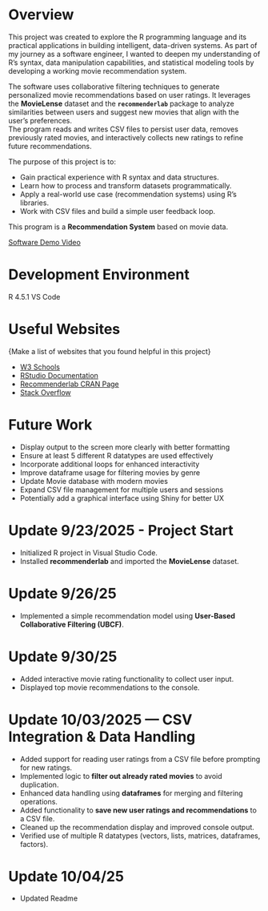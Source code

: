# Overview

This project was created to explore the R programming language and its practical applications in building intelligent, data-driven systems. As part of my journey as a software engineer, I wanted to deepen my understanding of R’s syntax, data manipulation capabilities, and statistical modeling tools by developing a working movie recommendation system.

The software uses collaborative filtering techniques to generate personalized movie recommendations based on user ratings. It leverages the **MovieLense** dataset and the **`recommenderlab`** package to analyze similarities between users and suggest new movies that align with the user’s preferences.  
The program reads and writes CSV files to persist user data, removes previously rated movies, and interactively collects new ratings to refine future recommendations.

The purpose of this project is to:
- Gain practical experience with R syntax and data structures.
- Learn how to process and transform datasets programmatically.
- Apply a real-world use case (recommendation systems) using R’s libraries.
- Work with CSV files and build a simple user feedback loop.

This program is a **Recommendation System** based on movie data.

[Software Demo Video](https://youtu.be/KGujBDqGNZo)

# Development Environment

R 4.5.1
VS Code

# Useful Websites

{Make a list of websites that you found helpful in this project}

- [W3 Schools](https://www.w3schools.com/r/r_get_started.asp)  
- [RStudio Documentation](https://www.rdocumentation.org/)  
- [Recommenderlab CRAN Page](https://cran.r-project.org/web/packages/recommenderlab/index.html)  
- [Stack Overflow](https://stackoverflow.com/questions/tagged/r)  

# Future Work

- Display output to the screen more clearly with better formatting 
- Ensure at least 5 different R datatypes are used effectively  
- Incorporate additional loops for enhanced interactivity  
- Improve dataframe usage for filtering movies by genre 
- Update Movie database with modern movies 
- Expand CSV file management for multiple users and sessions  
- Potentially add a graphical interface using Shiny for better UX 

# Update 9/23/2025 - Project Start

- Initialized R project in Visual Studio Code.  
- Installed **recommenderlab** and imported the **MovieLense** dataset.

# Update 9/26/25

- Implemented a simple recommendation model using **User-Based Collaborative Filtering (UBCF)**.

# Update 9/30/25

- Added interactive movie rating functionality to collect user input.  
- Displayed top movie recommendations to the console.

# Update 10/03/2025 — CSV Integration & Data Handling

- Added support for reading user ratings from a CSV file before prompting for new ratings.  
- Implemented logic to **filter out already rated movies** to avoid duplication.  
- Enhanced data handling using **dataframes** for merging and filtering operations.  
- Added functionality to **save new user ratings and recommendations** to a CSV file.  
- Cleaned up the recommendation display and improved console output.  
- Verified use of multiple R datatypes (vectors, lists, matrices, dataframes, factors).  

# Update 10/04/25 
- Updated Readme
